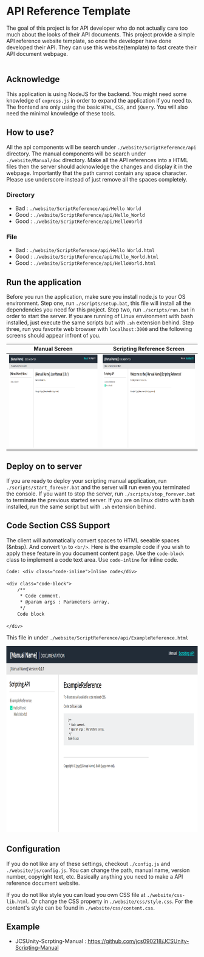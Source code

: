# API Reference Template #

The goal of this project is for API developer who do not actually 
care too much about the looks of their API documents. This project 
provide a simple API reference website template, so once the developer 
have done developed their API. They can use this website(template) to 
fast create their API document webpage. <br/><br/>


## Acknowledge ##
This application is using NodeJS for the backend. You might need 
some knowledge of `express.js` in order to expand the application 
if you need to. The frontend are only using the basic `HTML`, `CSS`, 
and `jQuery`. You will also need the minimal knowledge of these tools.


## How to use? ##
All the api components will be search under `./website/ScriptReference/api` 
directory. The manual components will be search under `./website/Manual/doc` 
directory. Make all the API references into a HTML files then the server 
should acknowledge the changes and display it in the webpage. Importantly 
that the path cannot contain any space character. Please use underscore 
instead of just remove all the spaces completely.

### Directory ###
* Bad : `./website/ScriptReference/api/Hello World`
* Good : `./website/ScriptReference/api/Hello_World`
* Good : `./website/ScriptReference/api/HelloWorld`

### File ###
* Bad : `./website/ScriptReference/api/Hello World.html`
* Good : `./website/ScriptReference/api/Hello_World.html`
* Good : `./website/ScriptReference/api/HelloWorld.html`


## Run the application ##
Before you run the application, make sure you install node.js to 
your OS environment. Step one, run `./scripts/setup.bat`, this 
file will install all the dependencies you need for this project. 
Step two, run `./scripts/run.bat` in order to start the server. 
If you are running of Linux environment with bash installed, just 
execute the same scripts but with `.sh` extension behind. 
Step three, run you favorite web browser with `localhost:3000` and 
the following screens should appear infront of you. 

Manual Screen                                                   | Scripting Reference Screen
:--------------------------------------------------------------:|:----------------------------------------------------------------------------:|
<img src="./screenshot/demo_01.png" width="465" height="245"/>  |  <img src="./screenshot/demo_02.png" width="465" height="245"/>


## Deploy on to server ##
If you are ready to deploy your scripting manual application, run 
`./scripts/start_forever.bat` and the server will run even you terminated 
the console. If you want to stop the server, run `./scripts/stop_forever.bat` 
to terminate the previous started server. If you are on linux distro 
with bash installed, run the same script but with `.sh` extension behind. 


## Code Section CSS Support ##
The client will automatically convert spaces to HTML seeable spaces (&nbsp). 
And convert `\n` to `<br/>`. Here is the example code if you wish 
to apply these feature in you document content page. Use the `code-block` 
class to implement a code text area. Use `code-inline` for inline code. 

```
Code: <div class="code-inline">Inline code</div>

<div class="code-block">
    /**
     * Code comment.
     * @param args : Parameters array.
     */
    Code block
  
</div>
```
This file in under `./website/ScriptReference/api/ExampleReference.html`

<img src="./screenshot/code_demo.png" width="930" height="490"/>


## Configuration ##
If you do not like any of these settings, checkout `./config.js` and `./website/js/config.js`. 
You can change the path, manual name, version number, copyright text, etc. 
Basically anything you need to make a API reference document website. 

If you do not like style you can load you own CSS file at `./website/css-lib.html`. 
Or change the CSS property in `./website/css/style.css`. For the content's style can 
be found in `./website/css/content.css`. 


## Example ##
* JCSUnity-Scrpting-Manual : https://github.com/jcs090218/JCSUnity-Scripting-Manual
